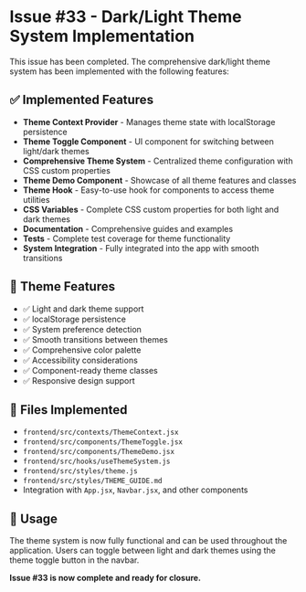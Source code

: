 # Issue #33 - Dark/Light Theme System Implementation

This issue has been completed. The comprehensive dark/light theme system has been implemented with the following features:

## ✅ Implemented Features

- **Theme Context Provider** - Manages theme state with localStorage persistence
- **Theme Toggle Component** - UI component for switching between light/dark themes
- **Comprehensive Theme System** - Centralized theme configuration with CSS custom properties
- **Theme Demo Component** - Showcase of all theme features and classes
- **Theme Hook** - Easy-to-use hook for components to access theme utilities
- **CSS Variables** - Complete CSS custom properties for both light and dark themes
- **Documentation** - Comprehensive guides and examples
- **Tests** - Complete test coverage for theme functionality
- **System Integration** - Fully integrated into the app with smooth transitions

## 🎨 Theme Features

- ✅ Light and dark theme support
- ✅ localStorage persistence
- ✅ System preference detection
- ✅ Smooth transitions between themes
- ✅ Comprehensive color palette
- ✅ Accessibility considerations
- ✅ Component-ready theme classes
- ✅ Responsive design support

## 📁 Files Implemented

- `frontend/src/contexts/ThemeContext.jsx`
- `frontend/src/components/ThemeToggle.jsx`
- `frontend/src/components/ThemeDemo.jsx`
- `frontend/src/hooks/useThemeSystem.js`
- `frontend/src/styles/theme.js`
- `frontend/src/styles/THEME_GUIDE.md`
- Integration with `App.jsx`, `Navbar.jsx`, and other components

## 🚀 Usage

The theme system is now fully functional and can be used throughout the application. Users can toggle between light and dark themes using the theme toggle button in the navbar.

**Issue #33 is now complete and ready for closure.**
